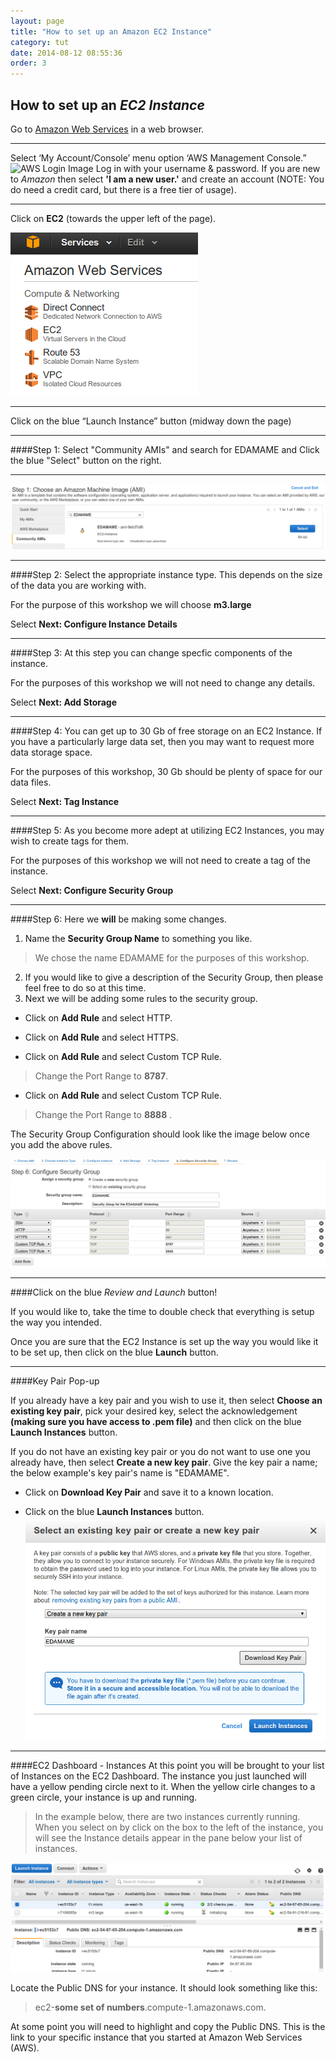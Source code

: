 ```yaml
---
layout: page
title: "How to set up an Amazon EC2 Instance"
category: tut
date: 2014-08-12 08:55:36
order: 3
---
```


## How to set up an _EC2 Instance_

Go to [Amazon Web Services](https://aws.amazon.com) in a web browser.
* * *
Select ‘My Account/Console’ menu option ‘AWS Management Console.”
![AWS Login Image](img/aws_login.png)
Log in with your username & password. If you are new to _Amazon_ then select **'I am a new user.'** and create an account (NOTE: You do need a credit card, but there is a free tier of usage).
* * *
Click on **EC2** (towards the upper left of the page).

![EC2 Instance](https://github.com/KWHall/DataCarpentry/raw/master/Pictures/EC2_Services.png)
* * *
Click on the blue “Launch Instance” button (midway down the page)
* * *
####Step 1:
Select "Community AMIs" and search for EDAMAME and Click the blue "Select" button on the right.
* * *
![Community AMIs](https://github.com/KWHall/DataCarpentry/raw/039359bd5e0e53af48ecf420bc6dfc4c34c83a41/Pictures/EDAMAME.png)
* * *
####Step 2:
Select the appropriate instance type. This depends on the size of the data you are working with.

For the purpose of this workshop we will choose **m3.large**

Select **Next: Configure Instance Details**
* * *
####Step 3:
At this step you can change specfic components of the instance.

For the purposes of this workshop we will not need to change any details.

Select **Next: Add Storage**
* * *
####Step 4:
You can get up to 30 Gb of free storage on an EC2 Instance. If you have a particularly large data set, then you may want to request more data storage space.

For the purposes of this workshop, 30 Gb should be plenty of space for our data files.

Select **Next: Tag Instance**
* * *
####Step 5:
As you become more adept at utilizing EC2 Instances, you may wish to create tags for them.

For the purposes of this workshop we will not need to create a tag of the instance.

Select **Next: Configure Security Group**
* * *
####Step 6:
Here we **will** be making some changes.


1. Name the **Security Group Name** to something you like.

 >We chose the name EDAMAME for the purposes of this workshop.

2. If you would like to give a description of the Security Group, then please feel free to do so at this time.
3. Next we will be adding some rules to the security group.

 * Click on **Add Rule** and select HTTP.

 * Click on **Add Rule** and select HTTPS.

 * Click on **Add Rule** and select Custom TCP Rule.
 >Change the Port Range to **8787**.

 * Click on **Add Rule** and select Custom TCP Rule.
 >Change the Port Range to **8888** .

The Security Group Configuration should look like the image below once you add the above rules.

![Configure Security Group](https://github.com/KWHall/DataCarpentry/raw/5e7d746e404ec0e147eaeb6f3bd22496f7f78ca6/Pictures/ConfigureSecurityGroup.png)

* * *
####Click on the blue _Review and Launch_ button!

If you would like to, take the time to double check that everything is setup the way you intended.

Once you are sure that the EC2 Instance is set up the way you would like it to be set up, then click on the blue **Launch** button.
* * *

####Key Pair Pop-up

If you already have a key pair and you wish to use it, then select **Choose an existing key pair**, pick your desired key, select the acknowledgement **(making sure you have access to .pem file)** and then click on the blue **Launch Instances** button.

If you do not have an existing key pair or you do not want to use one you already have, then select **Create a new key pair**. Give the key pair a name; the below example's key pair's name is "EDAMAME".

* Click on **Download Key Pair** and save it to a known location.

* Click on the blue **Launch Instances** button.
![Key Pair Pop-up](https://github.com/KWHall/DataCarpentry/raw/master/Pictures/KeyPair.png)

* * *
####EC2 Dashboard - Instances
At this point you will be brought to your list of Instances on the EC2 Dashboard.
 The instance you just launched will have a yellow pending circle next to it.
 When the yellow cirle changes to a green circle, your instance is up and running.
>In the example below, there are two instances currently running. When you select on by click on the box to the left of the instance, you will see the Instance details appear in the pane below your list of instances.


![EC2 Dashboard Instance List](https://github.com/KWHall/DataCarpentry/raw/master/Pictures/EC2Dashboard.png)

Locate the Public DNS for your instance. It should look something like this:
>ec2-**some set of numbers**.compute-1.amazonaws.com.


At some point you will need to highlight and copy the Public DNS.
This is the link to your specific instance that you started at Amazon Web Services (AWS).
